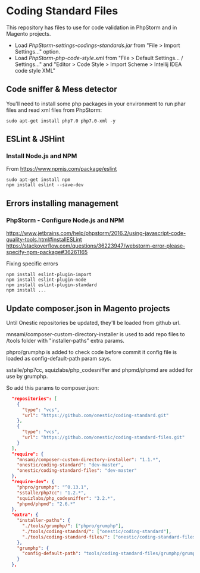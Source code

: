 # Coding Standard Files
This repository has files to use for code validation in PhpStorm and in Magento projects.
 
* Load _PhpStorm-settings-codings-standards.jar_ from "File > Import Settings..." option.
* Load _PhpStorm-php-code-style.xml_ from "File > Default Settings... / Settings..." and "Editor > Code Style > Import Scheme > Intellij IDEA code style XML"   


## Code sniffer & Mess detector
You'll need to install some php packages in your environment to run phar files and read xml files from PhpStorm:
```shell
sudo apt-get install php7.0 php7.0-xml -y
```

## ESLint & JSHint

### Install Node.js and NPM
From https://www.npmjs.com/package/eslint

```shell
sudo apt-get install npm
npm install eslint --save-dev
```

## Errors installing management

### PhpStorm - Configure Node.js and NPM
https://www.jetbrains.com/help/phpstorm/2016.2/using-javascript-code-quality-tools.html#installESLint
https://stackoverflow.com/questions/36223947/webstorm-error-please-specify-npm-package#36261165

Fixing specific errors
```shell
npm install eslint-plugin-import
npm install eslint-plugin-node
npm install eslint-plugin-standard
npm install ...
```

## Update composer.json in Magento projects

Until Onestic repositories be updated, they'll be loaded from github url.

mnsami/composer-custom-directory-installer is used to add repo files to /tools folder with "installer-paths" extra params.

phpro/grumphp is added to check code before commit it config file is loaded as config-default-path param says.

sstalle/php7cc, squizlabs/php_codesniffer and phpmd/phpmd are added for use by grumphp.

So add this params to composer.json:

```json
  "repositories": [
    {
      "type": "vcs",
      "url": "https://github.com/onestic/coding-standard.git"
    },
    {
      "type": "vcs",
      "url": "https://github.com/onestic/coding-standard-files.git"
    }
  ],
  "require": {
    "mnsami/composer-custom-directory-installer": "1.1.*",
    "onestic/coding-standard": "dev-master",
    "onestic/coding-standard-files": "dev-master"
  },
  "require-dev": {
    "phpro/grumphp": "^0.13.1",
    "sstalle/php7cc": "1.2.*",
    "squizlabs/php_codesniffer": "3.2.*",
    "phpmd/phpmd": "2.6.*"
  },
  "extra": {
    "installer-paths": {
      "./tools/grumphp/": ["phpro/grumphp"],
      "./tools/coding-standard/": ["onestic/coding-standard"],
      "./tools/coding-standard-files/": ["onestic/coding-standard-files"]
    },
    "grumphp": {
      "config-default-path": "tools/coding-standard-files/grumphp/grumphp.yml"
    }
  },
```